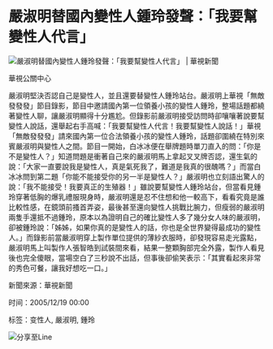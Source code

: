 # 嚴淑明替國內變性人鍾玲發聲：「我要幫變性人代言」

![嚴淑明替國內變性人鍾玲發聲：「我要幫變性人代言」 | 華視新聞](https://static.cts.com.tw/news/photo/cts/200512/200512190286058_o.jpg)

華視公關中心

嚴淑明堅決否認自己是變性人，並且還要替變性人鍾玲站台。嚴淑明上華視「無敵發發發」節目錄影，節目中邀請國內第一位領養小孩的變性人鍾玲，整場話題都繞著變性人聊，讓嚴淑明顯得十分尷尬。但錄影前嚴淑明接受訪問時卻嚷嚷著說要幫變性人說話，還舉起右手高喊：「我要幫變性人代言！我要幫變性人說話！」華視「無敵發發發」請來國內第一位合法領養小孩的變性人鍾玲，話題卻圍繞在特別來賓嚴淑明與變性人之間。節目一開始，白冰冰便在舉牌題時單刀直入的問：「你是不是變性人？」知道問題是衝著自己來的嚴淑明馬上拿起叉叉牌否認，還生氣的說：「大家一直要說我是變性人，真是氣死我了，難道是我真的很醜嗎？」而當白冰冰問到第二題「你能不能接受你的另一半是變性人？」嚴淑明也立刻語出驚人的說：「我不能接受！我要真正的生殖器！」雖說要幫變性人鍾玲站台，但當看見鍾玲穿著低胸的爆乳禮服現身時，嚴淑明還是忍不住想和他一較高下，看看究竟是誰比較性感，在鏡頭前搔首弄姿，最後甚至還向變性人挑戰比腕力，但瘦弱的嚴淑明兩隻手還抵不過鍾玲，原本以為證明自己的確比變性人多了幾分女人味的嚴淑明，卻被鍾玲說：「姊姊，如果你真的是變性人的話，你也是全世界變得最成功的變性人。」而錄影前當嚴淑明穿上製作單位提供的薄紗衣服時，卻發現容易走光露點，嚴淑明馬上叫製作人張智皓到試裝間來看，結果一整顆胸部完全外露，製作人看見後也完全傻眼，當場空白了三秒說不出話，但事後卻偷笑表示：「其實看起來非常的秀色可餐，讓我好想吃一口。」

新聞來源：華視新聞

时间：2005/12/19 00:00

标签：变性人, 嚴淑明, 鍾玲

![分享至Line](//www.cts.com.tw/images/2018cts/btn_Share-LINE02.svg)